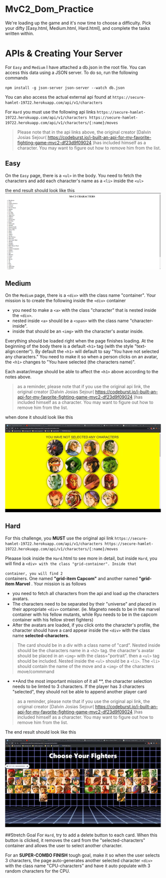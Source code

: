 # MvC2_Dom_Practice
We're loading up the game and it's now time to choose a difficulty. Pick your difty [Easy.html, Medium.html, Hard.html], and complete the tasks written within.

# APIs & Creating Your Server
For `Easy` and `Medium` I have attached a db.json in the root file. You can access this data using a JSON server. To do so, run the following commands

`npm install -g json-server
json-server --watch db.json`

You can also access the actual external api found at ` https://secure-hamlet-19722.herokuapp.com/api/v1/characters `

For `Hard` you must use the following api links
`https://secure-hamlet-19722.herokuapp.com/api/v1/characters
https://secure-hamlet-19722.herokuapp.com/api/v1/characters/{:name}/moves `
> Please note that in the api links above, the original creator [Dalvin Josias Sejour( https://codeburst.io/i-built-an-api-for-my-favorite-fighting-game-mvc2-df23d9f09024 )has included himself as a character. You may want to figure out how to remove him from the list.

## Easy
On the `Easy` page, there is a `<ul>` in the body.  You need to fetch the characters and add each character's name as a `<li>` inside the `<ul>`

the end result should look like this
![Easy Result](/results/easy-end-result.png)

## Medium
On the `Medium` page, there is a `<div>` with the class name "container". Your mission is to create the following inside the `<div>` container
 * you need to make a `<a>` with the class "character" that is nested inside the `<div>`. 
 * nested inside `<a>` should be a `<span>` with the class name "character-inside". 
 * inside that should be an `<img>` with the character's avatar inside.
 
Everything should be loaded right when the page finishes loading.
At the beginning of the body there is a default `<h1>` tag (with the style "text-align:center"). By default the `<h1>` will default to say "You have not selected any characters." 
You need to make it so when a person clicks on an avatar, the `<h1>` changes to "You have selected (the characters name)".
 
 
 Each avatar/image should be able to affect the `<h1>` above according to the notes above.
 >as a reminder, please note that if you use the original api link, the original creator [Dalvin Josias Sejour( https://codeburst.io/i-built-an-api-for-my-favorite-fighting-game-mvc2-df23d9f09024 )has included himself as a character. You may want to figure out how to remove him from the list.

when done it should look like this

![Medium Results](/results/mvc2-medium-result.gif)

## Hard
For this challenge, you **MUST** use the original api link
`https://secure-hamlet-19722.herokuapp.com/api/v1/characters
https://secure-hamlet-19722.herokuapp.com/api/v1/characters/{:name}/moves`

Pleaase look inside the `Hard`.html to see more in detail, but inside `Hard`, you will find a `<div> with the class "grid-container". Inside that `<div>` container, you will find 2 `<div> containers. One named **"grid-item Capcom"** and another named **"grid-item Marvel** . Your mission is as follows
 
 * you need to fetch all characters from the api and load up the characters avatars. 
 * The characters need to be separated by their "universe" and placed in their appropriate `<div>` container. (ie. Magneto needs to be in the marvel container with his fellow mutants, while Ryu needs to be in the capcom container with his fellow street fighters)
 * After the avatars are loaded, if you click onto the character's profile, the character should have a card appear inside the `<div>` with the class name **selected-characters**. 
 > The card should be in a div with a class name of "card". Nested inside should be the characters name in a `<h2>` tag. the character's avatar should be placed in an `<img>` with the class="portrait". then a `<ul>` tag should be included. Nested inside the `<ul>` should be a `<li>`. The `<li>` should contain the name of the move and a `<img>` of the characters move/commmand
 * **And the most important mission of it all **, the character selection needs to be limted to 3 characters. If the player has 3 characters "selected", they should not be able to append another player card
 
 >as a reminder, please note that if you use the original api link, the original creator [Dalvin Josias Sejour( https://codeburst.io/i-built-an-api-for-my-favorite-fighting-game-mvc2-df23d9f09024 )has included himself as a character. You may want to figure out how to remove him from the list.
 
 The end result should look like this
 
 ![hard result](/results/mvc2-hard-result.gif)
 
 
 ##Stretch Goal
 For `Hard`, try to add a delete button to each card. When this button is clicked, it removes the card from the "selected-characters" container and allows the user to select another character.
 
For an **SUPER-COMBO FINISH** tough goal, make it so when the user selects 3 characters, the page auto-generates another selected character `<div>` with the class name "CPU-characters" and have it auto populate with 3 random characters for the CPU.
 
